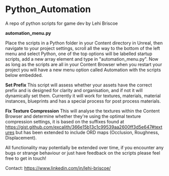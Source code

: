 # Python_Automation
 A repo of python scripts for game dev by Lehi Briscoe

 **automation_menu.py**
 
   Place the scripts in a Python folder in your Content directory in Unreal, then navigate to your project settings, scroll all the way to the bottom of the left menu and select Python, one of the top options will be labelled startup scripts, add a new array element and type in "automation_menu.py". Now as long as the scripts are all in your Content Browser when you restart your project you will have a new menu option called Automation with the scripts below embedded.

   **Set Prefix**
        This script will assess whether your assets have the correct prefix and is designed for clarity and organisation, and if not it will dynamically set them. Currently it will work for textures, materials, material instances, blueprints and has a special process for post process materials.

   **Fix Texture Compression**
        This will analyse the textures within the Content Browser and determine whether they're using the optimal texture compression settings, it is based on the suffixes found at https://gist.github.com/excalith/366e15b13c1c99539aa2600ff3d5e647#textures but has been extended to include ORD maps (Occlusion, Roughness, Displacement).

All functionality may potentially be extended over time, if you encounter any bugs or strange behaviour or just have feedback on the scripts please feel free to get in touch! 

Contact: https://www.linkedin.com/in/lehi-briscoe/
